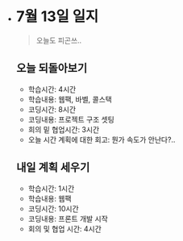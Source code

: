 - # 7월 13일 일지

  > 오늘도 피곤쓰..

  

  ## 오늘 되돌아보기

  - 학습시간: 4시간

  * 학습내용: 웹팩, 바벨, 콜스택
  * 코딩시간: 8시간
  * 코딩내용: 프로젝트 구조 셋팅
  * 희의 밑 협업시간: 3시간
  * 오늘 시간 계획에 대한 회고: 뭔가 속도가 안난다?..

  

  

  ## 내일 계획 세우기

  - 학습시간: 1시간
  - 학습내용: 웹팩
  - 코딩시간: 10시간
  - 코딩내용: 프론트 개발 시작
  - 회의 및 협업 시간: 4시간